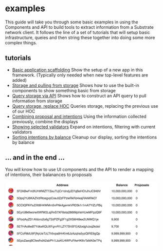 # examples

This guide will take you through some basic examples in using the Components and API to build tools to extract information from a Substrate network client. It follows the line of a set of tutorials that will setup basic infrastructure, queies and then string these together into doing some more complex things.

## tutorials

- [Basic application scaffolding](tut-001.md) Show the setup of a new app in this framework. (Typically only needed when new top-level features are added)
- [Storage and pulling from storage](tut-002.md) Shows how to use the built-in components to show something basic from storage
- [Query storage via API](tut-003.md) Shows how to construct an API query to pull information from storage
- [Query storage, replace HOC](tut-004.md) Queries storage, replacing the previous use of our HOC
- [Combining proposal and intentions](tut-005.md) Using the information collected previously, combine the displays
- [Showing selected validators](tut-006.md) Expand on intentions, filtering with current validators
- [Sorting intentions by balance](tut-007.md) Cleanup our display, sorting the intentions by balance

## ... and in the end ...

You will know how to use UI components and the API to render a mapping of intentions, their balanances to proposals

![final](https://raw.githubusercontent.com/polkadot-js/apps/master/examples/final.png)
